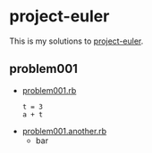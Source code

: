 # project-euler

This is my solutions to [project-euler](https://projecteuler.net/archives).

## problem001

- [problem001.rb](./problem001.rb)
    ```
    t = 3
    a + t
    ```
- [problem001.another.rb](./problem001.another.rb)
    - bar